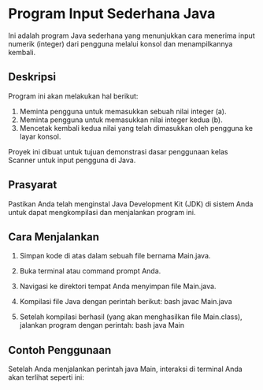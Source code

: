 # Program Input Sederhana Java

Ini adalah program Java sederhana yang menunjukkan cara menerima input numerik (integer) dari pengguna melalui konsol dan menampilkannya kembali.

## Deskripsi

Program ini akan melakukan hal berikut:
1.  Meminta pengguna untuk memasukkan sebuah nilai integer (a).
2.  Meminta pengguna untuk memasukkan nilai integer kedua (b).
3.  Mencetak kembali kedua nilai yang telah dimasukkan oleh pengguna ke layar konsol.

Proyek ini dibuat untuk tujuan demonstrasi dasar penggunaan kelas Scanner untuk input pengguna di Java.

## Prasyarat

Pastikan Anda telah menginstal Java Development Kit (JDK) di sistem Anda untuk dapat mengkompilasi dan menjalankan program ini.

## Cara Menjalankan

1.  Simpan kode di atas dalam sebuah file bernama Main.java.
2.  Buka terminal atau command prompt Anda.
3.  Navigasi ke direktori tempat Anda menyimpan file Main.java.
4.  Kompilasi file Java dengan perintah berikut:
    bash
    javac Main.java

5.  Setelah kompilasi berhasil (yang akan menghasilkan file Main.class), jalankan program dengan perintah:
    bash
    java Main


## Contoh Penggunaan

Setelah Anda menjalankan perintah java Main, interaksi di terminal Anda akan terlihat seperti ini: